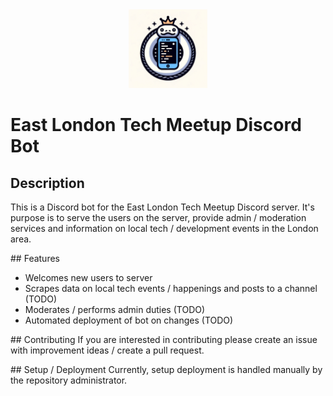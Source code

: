 <div align="center">
  <img src="resources/discord-bot-logo.png" width=25% height=25%>
</div>

# East London Tech Meetup Discord Bot

## Description
This is a Discord bot for the East London Tech Meetup Discord server. It's purpose is to serve the users on the server, provide admin / moderation services and information on local tech / development events in the London area.

## Features
- Welcomes new users to server
- Scrapes data on local tech events / happenings and posts to a channel (TODO)
- Moderates / performs admin duties (TODO)
- Automated deployment of bot on changes (TODO)

## Contributing
If you are interested in contributing please create an issue with improvement ideas / create a pull request.

## Setup / Deployment
Currently, setup deployment is handled manually by the repository administrator.

